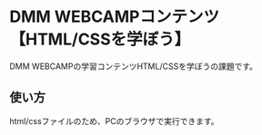 # DMM WEBCAMPコンテンツ【HTML/CSSを学ぼう】
DMM WEBCAMPの学習コンテンツHTML/CSSを学ぼうの課題です。
## 使い方
html/cssファイルのため、PCのブラウザで実行できます。
